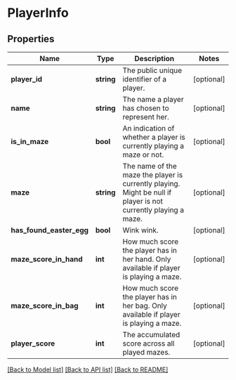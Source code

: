 # PlayerInfo

## Properties
Name | Type | Description | Notes
------------ | ------------- | ------------- | -------------
**player_id** | **string** | The public unique identifier of a player. | [optional] 
**name** | **string** | The name a player has chosen to represent her. | [optional] 
**is_in_maze** | **bool** | An indication of whether a player is currently playing a maze or not. | [optional] 
**maze** | **string** | The name of the maze the player is currently playing. Might be null if player  is not currently playing a maze. | [optional] 
**has_found_easter_egg** | **bool** | Wink wink. | [optional] 
**maze_score_in_hand** | **int** | How much score the player has in her hand. Only available if player is playing a maze. | [optional] 
**maze_score_in_bag** | **int** | How much score the player has in her bag. Only available if player is playing a maze. | [optional] 
**player_score** | **int** | The accumulated score across all played mazes. | [optional] 

[[Back to Model list]](../README.md#documentation-for-models) [[Back to API list]](../README.md#documentation-for-api-endpoints) [[Back to README]](../README.md)


